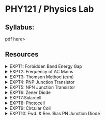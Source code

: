 # PHY121 / Physics Lab

## Syllabus:

pdf here>

## Resources

<details>

<summary>EXPT1: Forbidden Band Energy Gap</summary>



</details>

<details>

<summary>EXPT2: Frequency of AC Mains</summary>



</details>

<details>

<summary>EXPT3: Thomson Method (e/m)</summary>



</details>

<details>

<summary>EXPT4: PNP Junction Transistor</summary>



</details>

<details>

<summary>EXPT5: NPN Junction Transistor</summary>



</details>

<details>

<summary>EXPT6: Zener Diode</summary>



</details>

<details>

<summary>EXPT7:Solarcell</summary>



</details>

<details>

<summary>EXPT8:  Photocell</summary>



</details>

<details>

<summary>EXPT9: Circular Coil</summary>



</details>

<details>

<summary>EXPT10: Fwd. &#x26; Rev. Bias PN Junction Diode</summary>



</details>

